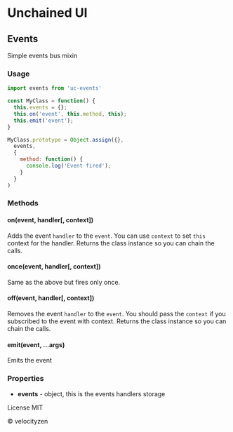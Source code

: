 # Unchained UI

## Events

Simple events bus mixin

### Usage

```js
import events from 'uc-events'

const MyClass = function() {
  this.events = {};
  this.on('event', this.method, this);
  this.emit('event');
}

MyClass.prototype = Object.assign({},
  events,
  {
    method: function() {
      console.log('Event fired');
    }
  }
)

```

### Methods

#### on(event, handler[, context])

Adds the event `handler` to the `event`. You can use `context` to set `this` context for the handler. Returns the class instance so you can chain the calls.

#### once(event, handler[, context])

Same as the above but fires only once.

#### off(event, handler[, context])

Removes the event `handler` to the `event`. You should pass the `context` if you subscribed to the event with context. Returns the class instance so you can chain the calls.

#### emit(event, ...args)

Emits the event

### Properties

* **events** - object, this is the events handlers storage

License MIT

© velocityzen

